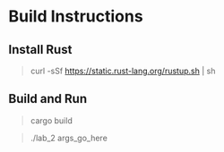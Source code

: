 # Build Instructions

## Install Rust

> curl -sSf https://static.rust-lang.org/rustup.sh | sh

## Build and Run

> cargo build

> ./lab_2 args_go_here